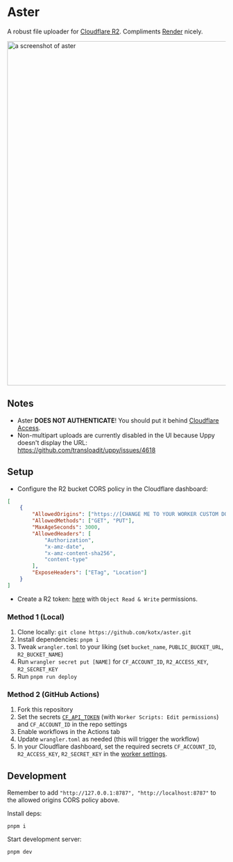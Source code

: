 # Aster
A robust file uploader for [Cloudflare R2](https://www.cloudflare.com/developer-platform/r2/). Compliments [Render](https://github.com/kotx/render) nicely.

<img width="791" alt="a screenshot of aster" src="https://github.com/kotx/aster/assets/33439542/19b7ea0d-0d1c-40b5-963a-5d815cc9aa06">

## Notes
- Aster **DOES NOT AUTHENTICATE**! You should put it behind [Cloudflare Access](https://developers.cloudflare.com/cloudflare-one/applications/).
- Non-multipart uploads are currently disabled in the UI because Uppy doesn't display the URL: https://github.com/transloadit/uppy/issues/4618

## Setup
- Configure the R2 bucket CORS policy in the Cloudflare dashboard:
```json
[
    {
        "AllowedOrigins": ["https://[CHANGE ME TO YOUR WORKER CUSTOM DOMAIN]"],
        "AllowedMethods": ["GET", "PUT"],
        "MaxAgeSeconds": 3000,
        "AllowedHeaders": [
            "Authorization",
            "x-amz-date",
            "x-amz-content-sha256",
            "content-type"
        ],
        "ExposeHeaders": ["ETag", "Location"]
    }
]
```
- Create a R2 token: [here](https://dash.cloudflare.com/?to=/:account/r2/api-tokens) with `Object Read & Write` permissions.

### Method 1 (Local)
1. Clone locally: `git clone https://github.com/kotx/aster.git`
2. Install dependencies: `pnpm i`
3. Tweak `wrangler.toml` to your liking (set `bucket_name`, `PUBLIC_BUCKET_URL`, `R2_BUCKET_NAME`)
4. Run `wrangler secret put [NAME]` for `CF_ACCOUNT_ID`, `R2_ACCESS_KEY`, `R2_SECRET_KEY`
5. Run `pnpm run deploy`

### Method 2 (GitHub Actions)
1. Fork this repository
2. Set the secrets [`CF_API_TOKEN`](https://dash.cloudflare.com/profile/api-tokens) (with `Worker Scripts: Edit permissions`) and `CF_ACCOUNT_ID` in the repo settings
3. Enable workflows in the Actions tab
4. Update `wrangler.toml` as needed (this will trigger the workflow)
5. In your Cloudflare dashboard, set the required secrets `CF_ACCOUNT_ID`, `R2_ACCESS_KEY`, `R2_SECRET_KEY` in the [worker settings](https://dash.cloudflare.com/?to=/:account/workers-and-pages).

## Development
Remember to add `"http://127.0.0.1:8787", "http://localhost:8787"` to the allowed origins CORS policy above.

Install deps:
```
pnpm i
```

Start development server:
```sh
pnpm dev
```
